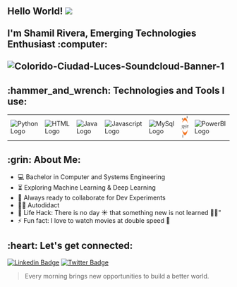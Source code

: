 
<h2 align="left">
 <abc>
  <br>Hello World! <img src="https://user-images.githubusercontent.com/42378118/110234147-e3259600-7f4e-11eb-95be-0c4047144dea.gif" width="30"><br>
  <br> I'm Shamil Rivera, Emerging Technologies Enthusiast :computer:<br>
  <br>
    <img src="https://i.ibb.co/RbD09LN/Colorido-Ciudad-Luces-Soundcloud-Banner-1.png" alt="Colorido-Ciudad-Luces-Soundcloud-Banner-1" border="0" />
 </abc>
</h2> 

<h2 align="left">:hammer_and_wrench: Technologies and Tools I use:</h2>

<table style="width:100%">
  <tr>
    <td><img src="https://cdn.worldvectorlogo.com/logos/python-5.svg" alt="Python Logo" width="50" height="50"/> </td>
    <td><img src="https://cdn.worldvectorlogo.com/logos/html-1.svg" alt="HTML Logo" width="50" height="50"/></td>
    <td><img src="https://cdn.worldvectorlogo.com/logos/java-4.svg" alt="Java Logo" width="50" height="50"/></td>
    <td><img src="https://cdn.worldvectorlogo.com/logos/javascript-1.svg" alt="Javascript Logo" width="50" height="50"/></td>
    <td><img src="https://cdn.worldvectorlogo.com/logos/mysql-6.svg" alt="MySql Logo" width="50" height="50"/></td>
    <td><img src="https://raw.githubusercontent.com/devicons/devicon/2ae2a900d2f041da66e950e4d48052658d850630/icons/jupyter/jupyter-original-wordmark.svg" alt="Jupyter Logo" width="50" height="50"/></td>
    <td><img src="https://cdn.worldvectorlogo.com/logos/power-bi.svg" alt="PowerBI Logo" width="50" height="50"/></td>
  </tr>
</table>

<h2 align="left">:grin: About Me:</h2>

- :computer: Bachelor in Computer and Systems Engineering
- :hourglass_flowing_sand:  Exploring Machine Learning & Deep Learning
- :rocket: Always ready to collaborate for Dev Experiments
- :man_technologist: Autodidact
- :dart: Life Hack: There is no day :sunny: that something new is not learned :student:" 
- :zap: Fun fact: I love to watch movies at double speed :runner: <br>

<h2 align="left">:heart: Let's get connected:</h2>

[![Linkedin Badge](https://img.shields.io/badge/LinkedIn-0077B5?style=for-the-badge&logo=linkedin&logoColor=white)](https://www.linkedin.com/in/shamil-rivera-acacio-9033061b6/)
[![Twitter Badge](https://img.shields.io/badge/Twitter-1DA1F2?style=for-the-badge&logo=twitter&logoColor=white)](https://twitter.com/Shamil55649594) 


> Every morning brings new opportunities to build a better world.


